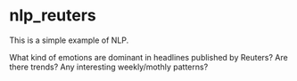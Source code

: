 # nlp_reuters
This is a simple example of NLP. 

What kind of emotions are dominant in headlines published by Reuters? 
Are there trends? Any interesting weekly/mothly patterns?
